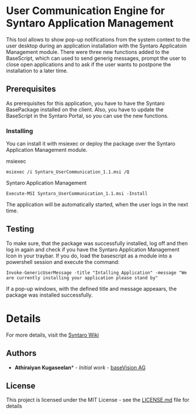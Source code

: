 # User Communication Engine for Syntaro Application Management

This tool allows to show pop-up notifications from the system context to the user desktop during an application installation with the Syntaro Applicatoin Management module. There were three new functions added to the BaseScript, which can used to send generig messages, prompt the user to close open applications and to ask if the user wants to postpone the installation to a later time.


## Prerequisites

As prerequisites for this application, you have to have the Syntaro BasePackage installed on the client. Also, you have to update the BaseScript in the Syntaro Portal, so you can use the new functions.


### Installing

You can install it with msiexec or deploy the package over the Syntaro Application Management module.

msiexec
```
msiexec /i Syntaro_UserCommunication_1.1.msi /Q
```

Syntaro Application Management

```
Execute-MSI Syntaro_UserCommunication_1.1.msi -Install
```

The application will be automatically started, when the user logs in the next time.

## Testing

To make sure, that the package was successfully installed, log off and then log in again and check if you have the Syntaro Application Management Icon in your traybar.
If you do, load the basescript as a module into a powershell session and execute the command:

```
Invoke-GenericUserMessage -title "Intalling Application" -message "We are currently installing your application please stand by"
```
If a pop-up windows, with the defined title and message appeaars, the package was installed successfully.

# Details
For more details, visit the [Syntaro Wiki](https://wiki.syntaro.com/index.php?title=Application_Management_Module#User_Notifications)

## Authors

* **Athiraiyan Kugaseelan*** - *Initial work* - [baseVision AG](https://basevision.ch)

## License

This project is licensed under the MIT License - see the [LICENSE.md](LICENSE.md) file for details

